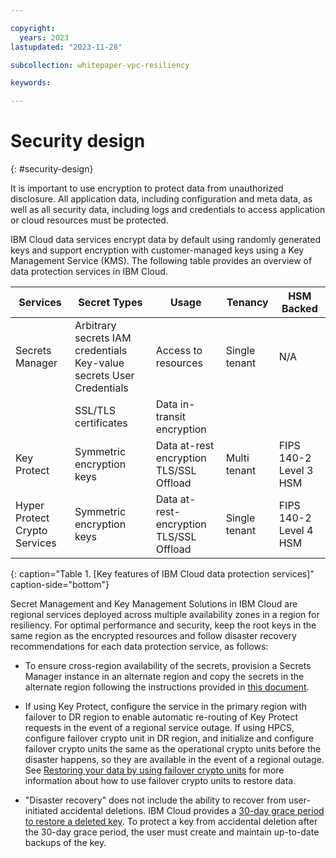 ```yaml
---

copyright:
  years: 2023
lastupdated: "2023-11-28"

subcollection: whitepaper-vpc-resiliency

keywords:

---
```


# Security design
{: #security-design}

It is important to use encryption to protect data from unauthorized disclosure. All application data, including configuration and meta data, as well as all security data, including logs and credentials to access application or cloud resources must be protected.

IBM Cloud data services encrypt data by default using randomly generated keys and support encryption with customer-managed keys using a Key Management Service (KMS). The following table provides an overview of data protection services in IBM Cloud.

| **Services**                  | **Secret Types**                                                     | **Usage**                               | **Tenancy**   | **HSM Backed**         |
|-------------------------------|----------------------------------------------------------------------|-----------------------------------------|---------------|------------------------|
| Secrets Manager               | Arbitrary secrets IAM credentials Key-value secrets User Credentials | Access to resources                     | Single tenant | N/A                    |
|                               | SSL/TLS certificates                                                 | Data in-transit encryption              |               |                        |
| Key Protect                   | Symmetric encryption keys                                            | Data at-rest encryption TLS/SSL Offload | Multi tenant  | FIPS 140-2 Level 3 HSM |
| Hyper Protect Crypto Services | Symmetric encryption keys                                            | Data at-rest-encryption TLS/SSL Offload | Single tenant | FIPS 140-2 Level 4 HSM |
{: caption="Table 1. [Key features of IBM Cloud data protection services]" caption-side="bottom"}

Secret Management and Key Management Solutions in IBM Cloud are regional services deployed across multiple availability zones in a region for resiliency. For optimal performance and security, keep the root keys in the same region as the encrypted resources and follow disaster recovery recommendations for each data protection service, as follows:

-   To ensure cross-region availability of the secrets, provision a Secrets Manager instance in an alternate region and copy the secrets in the alternate region following the instructions provided in [this document](https://cloud.ibm.com/docs/secrets-manager?topic=secrets-manager-ha-dr&interface=ui#manual-backup).

-   If using Key Protect, configure the service in the primary region with failover to DR region to enable automatic re-routing of Key Protect requests in the event of a regional service outage. If using HPCS, configure failover crypto unit in DR region, and initialize and configure failover crypto units the same as the operational crypto units before the disaster happens, so they are available in the event of a regional outage. See [Restoring your data by using failover crypto units](https://cloud.ibm.com/docs/hs-crypto?topic=hs-crypto-restore-data#restore-data-failover-crypto-units) for more information about how to use failover crypto units to restore data.

-   "Disaster recovery" does not include the ability to recover from user-initiated accidental deletions. IBM Cloud provides a [30-day grace period to restore a deleted key](https://cloud.ibm.com/docs/key-protect?topic=key-protect-delete-purge-keys). To protect a key from accidental deletion after the 30-day grace period, the user must create and maintain up-to-date backups of the key.

